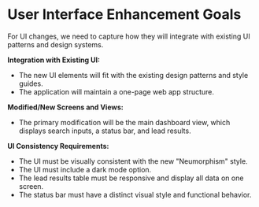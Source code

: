# User Interface Enhancement Goals

For UI changes, we need to capture how they will integrate with existing UI patterns and design systems.

**Integration with Existing UI:**
* The new UI elements will fit with the existing design patterns and style guides.
* The application will maintain a one-page web app structure.

**Modified/New Screens and Views:**
* The primary modification will be the main dashboard view, which displays search inputs, a status bar, and lead results.

**UI Consistency Requirements:**
* The UI must be visually consistent with the new "Neumorphism" style.
* The UI must include a dark mode option.
* The lead results table must be responsive and display all data on one screen.
* The status bar must have a distinct visual style and functional behavior.

